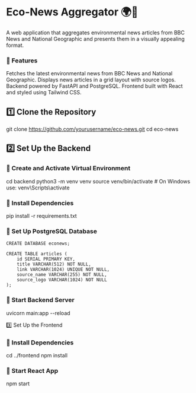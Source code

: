 # Eco-News Aggregator 🌍📰
A web application that aggregates environmental news articles from BBC News and National Geographic and presents them in a visually appealing format.

### 📌 Features
Fetches the latest environmental news from BBC News and National Geographic.
Displays news articles in a grid layout with source logos.
Backend powered by FastAPI and PostgreSQL.
Frontend built with React and styled using Tailwind CSS.
## 1️⃣ Clone the Repository
git clone https://github.com/yourusername/eco-news.git cd eco-news

## 2️⃣ Set Up the Backend
### 📌 Create and Activate Virtual Environment
cd backend python3 -m venv venv source venv/bin/activate # On Windows use: venv\Scripts\activate

### 📌 Install Dependencies
pip install -r requirements.txt

### 📌 Set Up PostgreSQL Database
```
CREATE DATABASE econews;

CREATE TABLE articles (
    id SERIAL PRIMARY KEY,
    title VARCHAR(512) NOT NULL,
    link VARCHAR(1024) UNIQUE NOT NULL,
    source_name VARCHAR(255) NOT NULL,
    source_logo VARCHAR(1024) NOT NULL
);
```
### 📌 Start Backend Server
uvicorn main:app --reload

3️⃣ Set Up the Frontend
### 📌 Install Dependencies
cd ../frontend npm install

### 📌 Start React App
npm start
